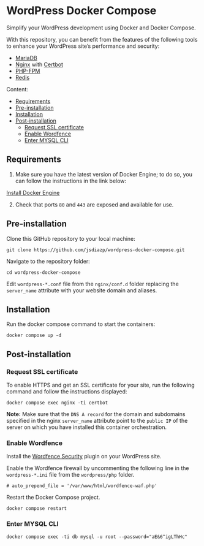 # WordPress Docker Compose

Simplify your WordPress development using Docker and Docker Compose.

With this repository, you can benefit from the features of the following tools to enhance your WordPress site’s performance and security:

- [MariaDB](https://hub.docker.com/_/mariadb/)
- [Nginx](https://hub.docker.com/_/nginx/) with [Certbot](https://certbot.eff.org/)
- [PHP-FPM](https://www.php.net/manual/en/install.fpm.php)
- [Redis](https://hub.docker.com/_/redis/)

Content:

- [Requirements](#requirements)
- [Pre-installation](#pre-installation)
- [Installation](#installation)
- [Post-installation](#post-installation)
  - [Request SSL certificate](#request-ssl-certificate)
  - [Enable Wordfence](#enable-wordfence)
  - [Enter MYSQL CLI](#enter-mysql-cli)

## Requirements

1. Make sure you have the latest version of Docker Engine; to do so, you can follow the instructions in the link below:

[Install Docker Engine](https://docs.docker.com/engine/install/)

2. Check that ports `80` and `443` are exposed and available for use.

## Pre-installation

Clone this GitHub repository to your local machine:
```shell
git clone https://github.com/jsdiazp/wordpress-docker-compose.git
```

Navigate to the repository folder:
```shell
cd wordpress-docker-compose
```

Edit `wordpress-*.conf` file from the `nginx/conf.d` folder replacing the `server_name` attribute with your website domain and aliases.

## Installation

Run the docker compose command to start the containers:
```shell
docker compose up -d
```

## Post-installation

### Request SSL certificate

To enable HTTPS and get an SSL certificate for your site, run the following command and follow the instructions displayed:
 ```shell
docker compose exec nginx -ti certbot
```

**Note:** Make sure that the `DNS A record` for the domain and subdomains specified in the nginx `server_name` attribute point to the `public IP` of the server on which you have installed this container orchestration.

### Enable Wordfence

Install the [Wordfence Security](https://wordpress.org/plugins/wordfence/) plugin on your WordPress site.

Enable the Wordfence firewall by uncommenting the following line in the `wordpress-*.ini` file from the `wordpress/php` folder. 
```nginx
# auto_prepend_file = '/var/www/html/wordfence-waf.php'
```

Restart the Docker Compose project.
```shell
docker compose restart
```

### Enter MYSQL CLI

```shell
docker compose exec -ti db mysql -u root --password="aE&6^igLThHc"
```
